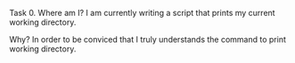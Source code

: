Task 0. Where am I? I am currently writing a script that prints my current working directory.

Why? In order to be conviced that I truly understands the command to print working directory.
